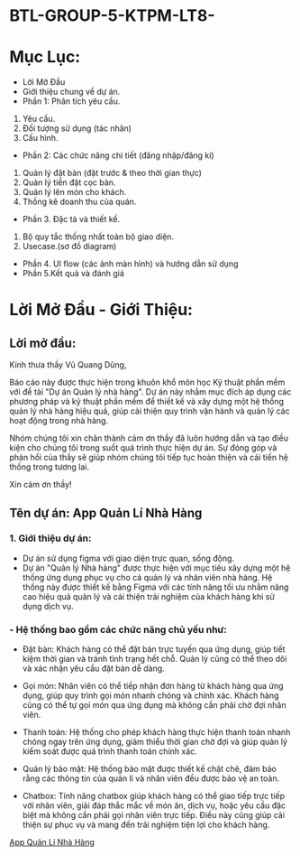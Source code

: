 # BTL-GROUP-5-KTPM-LT8-

# Mục Lục:
* Lời Mở Đầu
* Giới thiệu chung về dự án.
* Phần 1: Phân tích yêu cầu.
1.	Yêu cầu.
2.	Đối tượng sử dụng (tác nhân)
3.	Cấu hình.
* Phần 2: Các chức năng chi tiết 
(đăng nhập/đăng kí)
1.	Quản lý đặt bàn (đặt trước & theo thời gian thực)
2.	Quản lý tiền đặt cọc bàn.
3.	Quán lý lên món cho khách.
4.	Thống kê doanh thu của quán. 
* Phần 3. Đặc tả và thiết kế.
1.	Bộ quy tắc thống nhất toàn bộ giao diện.
2.	Usecase.(sơ đồ diagram)
* Phần 4. UI flow
	(các ảnh màn hình) và hướng dẫn sử dụng 
* Phần 5.Kết quả và đánh giá
# Lời Mở Đầu - Giới Thiệu:
## Lời mở đầu:
Kính thưa thầy Vũ Quang Dũng,

Báo cáo này được thực hiện trong khuôn khổ môn học Kỹ thuật phần mềm với đề tài "Dự án Quản lý nhà hàng". Dự án này nhằm mục đích áp dụng các phương pháp và kỹ thuật phần mềm để thiết kế và xây dựng một hệ thống quản lý nhà hàng hiệu quả, giúp cải thiện quy trình vận hành và quản lý các hoạt động trong nhà hàng.

Nhóm chúng tôi xin chân thành cảm ơn thầy đã luôn hướng dẫn và tạo điều kiện cho chúng tôi trong suốt quá trình thực hiện dự án. Sự đóng góp và phản hồi của thầy sẽ giúp nhóm chúng tôi tiếp tục hoàn thiện và cải tiến hệ thống trong tương lai.

Xin cảm ơn thầy!
## Tên dự án: App Quản Lí Nhà Hàng
### 1. Giới thiệu dự án:
- Dự án sử dụng figma với giao diện trực quan, sống động.
- Dự án "Quản lý Nhà hàng" được thực hiện với mục tiêu xây dựng một hệ thống ứng dụng phục vụ cho cả quản lý và nhân viên nhà hàng. Hệ thống này được thiết kế bằng Figma với các tính năng tối ưu nhằm nâng cao hiệu quả quản lý và cải thiện trải nghiệm của khách hàng khi sử dụng dịch vụ.

### - Hệ thống bao gồm các chức năng chủ yếu như:

- Đặt bàn: Khách hàng có thể đặt bàn trực tuyến qua ứng dụng, giúp tiết kiệm thời gian và tránh tình trạng hết chỗ. Quản lý cũng có thể theo dõi và xác nhận yêu cầu đặt bàn dễ dàng.

- Gọi món: Nhân viên có thể tiếp nhận đơn hàng từ khách hàng qua ứng dụng, giúp quy trình gọi món nhanh chóng và chính xác. Khách hàng cũng có thể tự gọi món qua ứng dụng mà không cần phải chờ đợi nhân viên.

- Thanh toán: Hệ thống cho phép khách hàng thực hiện thanh toán nhanh chóng ngay trên ứng dụng, giảm thiểu thời gian chờ đợi và giúp quản lý kiểm soát được quá trình thanh toán chính xác.

- Quản lý bảo mật: Hệ thống bảo mật được thiết kế chặt chẽ, đảm bảo rằng các thông tin của quản lí và nhân viên đều được bảo vệ an toàn.

- Chatbox: Tính năng chatbox giúp khách hàng có thể giao tiếp trực tiếp với nhân viên, giải đáp thắc mắc về món ăn, dịch vụ, hoặc yêu cầu đặc biệt mà không cần phải gọi nhân viên trực tiếp. Điều này cũng giúp cải thiện sự phục vụ và mang đến trải nghiệm tiện lợi cho khách hàng.


[App Quản Lí Nhà Hàng](https://www.figma.com/proto/BvB6AN4TY4kEFnxniykP77/App-qu%E1%BA%A3n-l%C3%AD-nh%C3%A0-h%C3%A0ng?node-id=113-4544&t=pkWkIBkISGMoPkx3-1)




